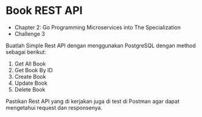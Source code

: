# Book REST API

- Chapter 2: Go Programming Microservices into The Specialization
- Challenge 3


Buatlah Simple Rest API dengan menggunakan PostgreSQL dengan method sebagai berikut:

1. Get All Book
2. Get Book By ID
3. Create Book
4. Update Book
5. Delete Book

Pastikan Rest API yang di kerjakan juga di test di Postman agar dapat mengetahui request dan responsenya.